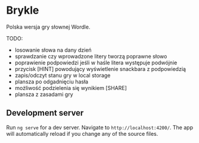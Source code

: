 # Brykle

Polska wersja gry słownej Wordle.

TODO:
- losowanie słowa na dany dzień
- sprawdzanie czy wprowadzone litery tworzą poprawne słowo
- poprawienie podpowiedzi jeśli w haśle litera występuje podwójnie
- przycisk [HINT] powodujący wyświetlenie snackbara z podpowiedzią
- zapis/odczyt stanu gry w local storage
- plansza po odgadnięciu hasła
- możliwość podzielenia się wynikiem [SHARE]
- plansza z zasadami gry

## Development server

Run `ng serve` for a dev server. Navigate to `http://localhost:4200/`. The app will automatically reload if you change any of the source files.

